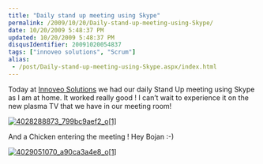 ```yaml
---
title: "Daily stand up meeting using Skype"
permalink: /2009/10/20/Daily-stand-up-meeting-using-Skype/
date: 10/20/2009 5:48:37 PM
updated: 10/20/2009 5:48:37 PM
disqusIdentifier: 20091020054837
tags: ["innoveo solutions", "Scrum"]
alias:
 - /post/Daily-stand-up-meeting-using-Skype.aspx/index.html
---
```

Today at [Innoveo Solutions](http://www.innoveo.com/) we had our daily Stand Up meeting using Skype as I am at home. It worked really good ! I can’t wait to experience it on the new plasma TV that we have in our meeting room!

[![4028288873_799bc9aef2_o[1]](http://weblogs.asp.net/blogs/lkempe/4028288873_799bc9aef2_o1_thumb_45DF6FB5.png "4028288873_799bc9aef2_o[1]")](http://weblogs.asp.net/blogs/lkempe/4028288873_799bc9aef2_o1_4205934A.png) 
<!-- more -->

And a Chicken entering the meeting ! Hey Bojan :-)

[![4029051070_a90ca3a4e8_o[1]](http://weblogs.asp.net/blogs/lkempe/4029051070_a90ca3a4e8_o1_thumb_33826F27.png "4029051070_a90ca3a4e8_o[1]")](http://weblogs.asp.net/blogs/lkempe/4029051070_a90ca3a4e8_o1_4325CC90.png)
